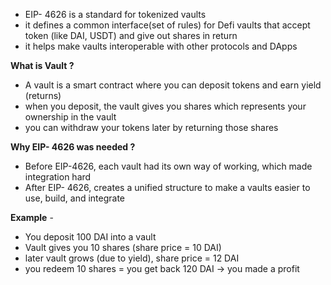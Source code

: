 
- EIP- 4626 is a standard for tokenized vaults 
- it defines a common interface(set of rules) for Defi vaults that accept token (like DAI, USDT) and give out shares in return
- it helps make vaults interoperable with other protocols and DApps



**What is Vault ?**

- A vault is a smart contract where you can deposit tokens and earn yield (returns)
- when you deposit, the vault gives you shares which represents your ownership in the vault 
- you can withdraw your tokens later by returning those shares 



**Why EIP- 4626 was needed ?**

- Before EIP-4626, each vault had its own way of working, which made integration hard 
- After EIP- 4626, creates a unified structure to make a vaults easier to use, build, and integrate 



**Example** - 

- You deposit 100 DAI into a vault 
- Vault gives you 10 shares (share price = 10 DAI)
- later vault grows (due to yield), share price = 12 DAI 
- you redeem 10 shares = you get back 120 DAI -> you made a profit 